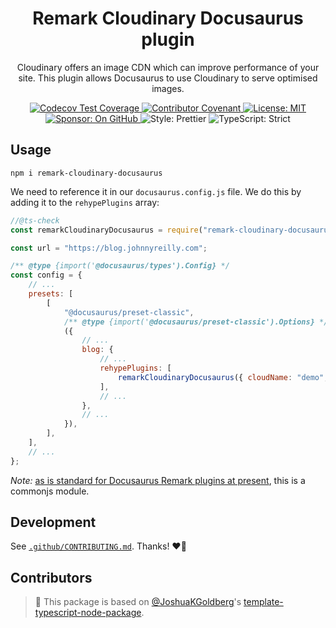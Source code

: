 <h1 align="center">Remark Cloudinary Docusaurus plugin</h1>

<p align="center">Cloudinary offers an image CDN which can improve performance of your site. This plugin allows Docusaurus to use Cloudinary to serve optimised images.</p>

<p align="center">
	<a href="https://codecov.io/gh/johnnyreilly/remark-cloudinary-docusaurus" target="_blank">
		<img alt="Codecov Test Coverage" src="https://codecov.io/gh/johnnyreilly/remark-cloudinary-docusaurus/branch/main/graph/badge.svg?token=eVIFY4MhfQ"/>
	</a>
	<a href="https://github.com/johnnyreilly/remark-cloudinary-docusaurus/blob/main/.github/CODE_OF_CONDUCT.md" target="_blank">
		<img alt="Contributor Covenant" src="https://img.shields.io/badge/code_of_conduct-enforced-21bb42" />
	</a>
	<a href="https://github.com/johnnyreilly/remark-cloudinary-docusaurus/blob/main/LICENSE.md" target="_blank">
	    <img alt="License: MIT" src="https://img.shields.io/github/license/johnnyreilly/remark-cloudinary-docusaurus?color=21bb42">
    </a>
	<a href="https://github.com/sponsors/JoshuaKGoldberg" target="_blank">
    	<img alt="Sponsor: On GitHub" src="https://img.shields.io/badge/sponsor-on_github-21bb42.svg" />
    </a>
	<img alt="Style: Prettier" src="https://img.shields.io/badge/style-prettier-21bb42.svg" />
    <img alt="TypeScript: Strict" src="https://img.shields.io/badge/typescript-strict-21bb42.svg" />
</p>

## Usage

```shell
npm i remark-cloudinary-docusaurus
```

We need to reference it in our `docusaurus.config.js` file. We do this by adding it to the `rehypePlugins` array:

```js
//@ts-check
const remarkCloudinaryDocusaurus = require("remark-cloudinary-docusaurus");

const url = "https://blog.johnnyreilly.com";

/** @type {import('@docusaurus/types').Config} */
const config = {
	// ...
	presets: [
		[
			"@docusaurus/preset-classic",
			/** @type {import('@docusaurus/preset-classic').Options} */
			({
				// ...
				blog: {
					// ...
					rehypePlugins: [
						remarkCloudinaryDocusaurus({ cloudName: "demo", baseUrl: url }),
					],
					// ...
				},
				// ...
			}),
		],
	],
	// ...
};
```

_Note:_ [as is standard for Docusaurus Remark plugins at present](https://docusaurus.io/docs/markdown-features/plugins#installing-plugins), this is a commonjs module.

## Development

See [`.github/CONTRIBUTING.md`](./.github/CONTRIBUTING.md).
Thanks! ❤️🌻

## Contributors

<!-- prettier-ignore-start -->
<!-- ALL-CONTRIBUTORS-LIST:START - Do not remove or modify this section -->
<!-- prettier-ignore-start -->
<!-- markdownlint-disable -->

<!-- markdownlint-restore -->
<!-- prettier-ignore-end -->

<!-- ALL-CONTRIBUTORS-LIST:END -->
<!-- prettier-ignore-end -->

<!-- You can remove this notice if you don't want it 🙂 no worries! -->

> 💙 This package is based on [@JoshuaKGoldberg](https://github.com/JoshuaKGoldberg)'s [template-typescript-node-package](https://github.com/JoshuaKGoldberg/template-typescript-node-package).
